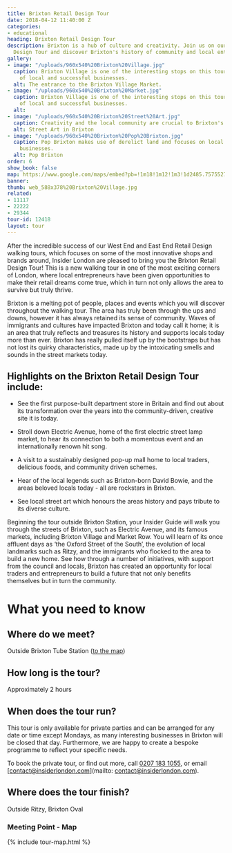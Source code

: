 ```yaml
---
title: Brixton Retail Design Tour
date: 2018-04-12 11:40:00 Z
categories:
- educational
heading: Brixton Retail Design Tour
description: Brixton is a hub of culture and creativity. Join us on our Brixton Retail
  Design Tour and discover Brixton's history of community and local entrepreneurs.
gallery:
- image: "/uploads/960x540%20Brixton%20Village.jpg"
  caption: Brixton Village is one of the interesting stops on this tour with dozens
    of local and successful businesses.
  alt: The entrance to the Brixton Village Market.
- image: "/uploads/960x540%20Brixton%20Market.jpg"
  caption: Brixton Village is one of the interesting stops on this tour with dozens
    of local and successful businesses.
  alt: 
- image: "/uploads/960x540%20Brixton%20Street%20Art.jpg"
  caption: Creativity and the local community are crucial to Brixton's success.
  alt: Street Art in Brixton
- image: "/uploads/960x540%20Brixton%20Pop%20Brixton.jpg"
  caption: Pop Brixton makes use of derelict land and focuses on local and sustainable
    businesses.
  alt: Pop Brixton
order: 6
show_book: false
map: https://www.google.com/maps/embed?pb=!1m18!1m12!1m3!1d2485.7575527697923!2d-0.1169216841738308!3d51.46260767962773!2m3!1f0!2f0!3f0!3m2!1i1024!2i768!4f13.1!3m3!1m2!1s0x48760467d4180df9%3A0x4d7a0d7493b505a7!2sBrixton+Station!5e0!3m2!1sen!2suk!4v1523535003081
banner: 
thumb: web_588x378%20Brixton%20Village.jpg
related:
- 11117
- 22222
- 29344
tour-id: 12418
layout: tour
---
```


After the incredible success of our West End and East End Retail Design  walking tours, which focuses on some of the most innovative shops and brands around, Insider London are pleased to bring you the Brixton Retail Design Tour! This is a new walking tour in one of the most exciting corners of London, where local entrepreneurs have been given opportunities to make their retail dreams come true, which in turn not only allows the area to survive but truly thrive.

Brixton is a melting pot of people, places and events which you will discover throughout the walking tour. The area has truly been through the ups and downs, however it has always retained its sense of community. Waves of immigrants and cultures have impacted Brixton and today call it home; it is an area that truly reflects and treasures its history and supports locals today more than ever. Brixton has really pulled itself up by the bootstraps but has not lost its quirky characteristics, made up by the intoxicating smells and sounds in the street markets today.

## Highlights on the Brixton Retail Design Tour include:
* See the first purpose-built department store in Britain and find out about its transformation over the years into the community-driven, creative site it is today.

* Stroll down Electric Avenue, home of the first electric street lamp market, to hear its connection to both a momentous event and an internationally renown hit song.

* A visit to a sustainably designed pop-up mall home to local traders, delicious foods, and community driven schemes.

* Hear of the local legends such as Brixton-born David Bowie, and the areas beloved locals today - all are rockstars in Brixton.

* See local street art which honours the areas history and pays tribute to its diverse culture.

Beginning the tour outside Brixton Station, your Insider Guide will walk you through the streets of Brixton, such as Electric Avenue, and its famous markets, including Brixton Village and Market Row. You will learn of its once affluent days as ‘the Oxford Street of the South’, the evolution of local landmarks such as Ritzy, and the immigrants who flocked to the area to build a new home. See how through a number of initiatives, with support from the council and locals, Brixton has created an opportunity for local traders and entrepreneurs to build a future that not only benefits themselves but in turn the community.

# What you need to know

## Where do we meet?
Outside Brixton Tube Station ([to the map](#map))

## How long is the tour?
Approximately 2 hours

## When does the tour run?
This tour is only available for private parties and can be arranged for any date or time except Mondays, as many interesting businesses in Brixton will be closed that day. Furthermore, we are happy to create a bespoke programme to reflect your specific needs.

To book the private tour, or find out more, call [0207 183 1055](tel:02071831055), or email [contact@insiderlondon.com](mailto: contact@insiderlondon.com).

## Where does the tour finish?
Outside Ritzy, Brixton Oval

<h3 id="map">Meeting Point - Map</h3>
{% include tour-map.html %}